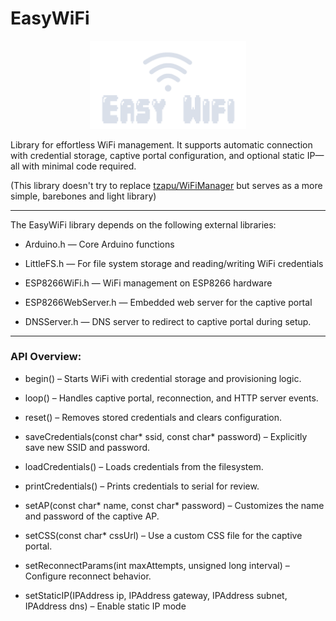 # EasyWiFi
<p align="center">
    <img src="./docs/images/logo.png" alt="EasyWiFi Logo" width="250" border="0">
</p>
 Library for effortless WiFi management. It supports automatic connection with credential storage, captive portal configuration, and optional static IP—all with minimal code required.

(This library doesn't try to replace [tzapu/WiFiManager](github.com/tzapu/WiFiManager) but serves as a more simple, barebones and light library)



---
The EasyWiFi library depends on the following external libraries:

- Arduino.h — Core Arduino functions

- LittleFS.h — For file system storage and reading/writing WiFi credentials

- ESP8266WiFi.h — WiFi management on ESP8266 hardware

- ESP8266WebServer.h — Embedded web server for the captive portal

- DNSServer.h — DNS server to redirect to captive portal during setup.

--- 
### API Overview:
- begin() – Starts WiFi with credential storage and provisioning logic.

- loop() – Handles captive portal, reconnection, and HTTP server events.

- reset() – Removes stored credentials and clears configuration.

- saveCredentials(const char* ssid, const char* password) – Explicitly save new SSID and password.

- loadCredentials() – Loads credentials from the filesystem.

- printCredentials() – Prints credentials to serial for review.

- setAP(const char* name, const char* password) – Customizes the name and password of the captive AP.

- setCSS(const char* cssUrl) – Use a custom CSS file for the captive portal.

- setReconnectParams(int maxAttempts, unsigned long interval) – Configure reconnect behavior.

- setStaticIP(IPAddress ip, IPAddress gateway, IPAddress subnet, IPAddress dns) – Enable static IP mode